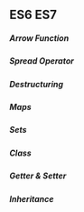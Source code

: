 ## ES6 ES7 

##### Arrow Function


##### Spread Operator


##### Destructuring


##### Maps


##### Sets


##### Class


##### Getter & Setter


##### Inheritance
